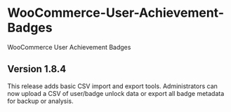 # WooCommerce-User-Achievement-Badges
WooCommerce User Achievement Badges

## Version 1.8.4

This release adds basic CSV import and export tools. Administrators can now
upload a CSV of user/badge unlock data or export all badge metadata for backup
or analysis.
